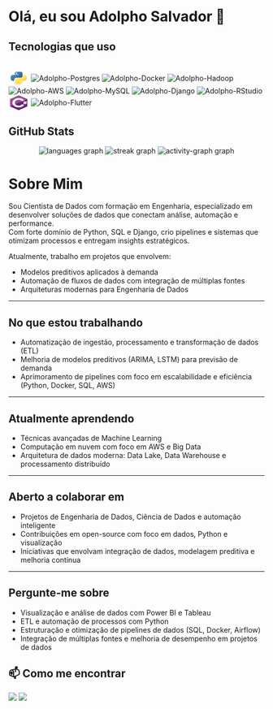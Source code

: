 # Olá, eu sou Adolpho Salvador 👋

## Tecnologias que uso

<div style="display: inline_block"><br>
  <img align="center" alt="Adolpho-Python" height="30" width="40" src="https://raw.githubusercontent.com/devicons/devicon/master/icons/python/python-original.svg">
  <img align="center" alt="Adolpho-Postgres" height="30" width="40" src="https://icon.icepanel.io/Technology/svg/PostgresSQL.svg" />
  <img align="center" alt="Adolpho-Docker" height="30" width="40" src="https://icon.icepanel.io/Technology/svg/Docker.svg" />
  <img align="center" alt="Adolpho-Hadoop" height="30" width="40" src="https://cdn.jsdelivr.net/gh/devicons/devicon@latest/icons/hadoop/hadoop-original.svg" />
  <img align="center" alt="Adolpho-AWS" height="30" width="30" src="https://icon.icepanel.io/Technology/png-shadow-512/AWS.png" />
  <img align="center" alt="Adolpho-MySQL" height="30" width="40" src="https://cdn.jsdelivr.net/gh/devicons/devicon@latest/icons/mysql/mysql-original-wordmark.svg" />
  <img align="center" alt="Adolpho-Django" height="30" width="40" src="https://cdn.jsdelivr.net/gh/devicons/devicon@latest/icons/django/django-plain.svg">
  <img align="center" alt="Adolpho-RStudio" height="30" width="40" src="https://cdn.jsdelivr.net/gh/devicons/devicon@latest/icons/rstudio/rstudio-original.svg" />
  <img align="center" alt="Adolpho-Csharp" height="30" width="40" src="https://raw.githubusercontent.com/devicons/devicon/master/icons/csharp/csharp-original.svg">
  <img align="center" alt="Adolpho-Flutter" height="30" width="40" src="https://cdn.jsdelivr.net/gh/devicons/devicon@latest/icons/flutter/flutter-original.svg" />


  
</div>

## GitHub Stats

<div align="center">
  <img src="https://github-readme-stats.vercel.app/api/top-langs?username=AdolphoBorgesSalvador&locale=en&hide_title=false&layout=compact&card_width=320&langs_count=5&theme=dracula&hide_border=false&order=2" height="150" alt="languages graph"  />
  <img src="https://streak-stats.demolab.com?user=AdolphoBorgesSalvador&locale=en&mode=weekly&theme=dracula&hide_border=false&border_radius=5&order=3" height="150" alt="streak graph"  />
  <img src="https://github-readme-activity-graph.vercel.app/graph?username=AdolphoBorgesSalvador&radius=16&theme=dracula&area=false&order=5&hide_border=false" height="300" alt="activity-graph graph"  />
</div>



# Sobre Mim

Sou Cientista de Dados com formação em Engenharia, especializado em desenvolver soluções de dados que conectam análise, automação e performance.  
Com forte domínio de Python, SQL e Django, crio pipelines e sistemas que otimizam processos e entregam insights estratégicos.

Atualmente, trabalho em projetos que envolvem:

- Modelos preditivos aplicados à demanda  
- Automação de fluxos de dados com integração de múltiplas fontes  
- Arquiteturas modernas para Engenharia de Dados  

---

## No que estou trabalhando

- Automatização de ingestão, processamento e transformação de dados (ETL)  
- Melhoria de modelos preditivos (ARIMA, LSTM) para previsão de demanda  
- Aprimoramento de pipelines com foco em escalabilidade e eficiência (Python, Docker, SQL, AWS)

---

## Atualmente aprendendo

- Técnicas avançadas de Machine Learning  
- Computação em nuvem com foco em AWS e Big Data  
- Arquitetura de dados moderna: Data Lake, Data Warehouse e processamento distribuído

---

## Aberto a colaborar em

- Projetos de Engenharia de Dados, Ciência de Dados e automação inteligente  
- Contribuições em open-source com foco em dados, Python e visualização  
- Iniciativas que envolvam integração de dados, modelagem preditiva e melhoria contínua

---

## Pergunte-me sobre

- Visualização e análise de dados com Power BI e Tableau  
- ETL e automação de processos com Python  
- Estruturação e otimização de pipelines de dados (SQL, Docker, Airflow)  
- Integração de múltiplas fontes e melhoria de desempenho em projetos de dados


## 📫 Como me encontrar
<div> 
  <a href = "mailto:adolpho.b@outlook.com"><img src="https://img.shields.io/badge/-Gmail-%23333?style=for-the-badge&logo=gmail&logoColor=white" target="_blank"></a>
  <a href="https://www.linkedin.com/in/adolpho-salvador/" target="_blank"><img src="https://img.shields.io/badge/-LinkedIn-%230077B5?style=for-the-badge&logo=linkedin&logoColor=white" target="_blank"></a> 

